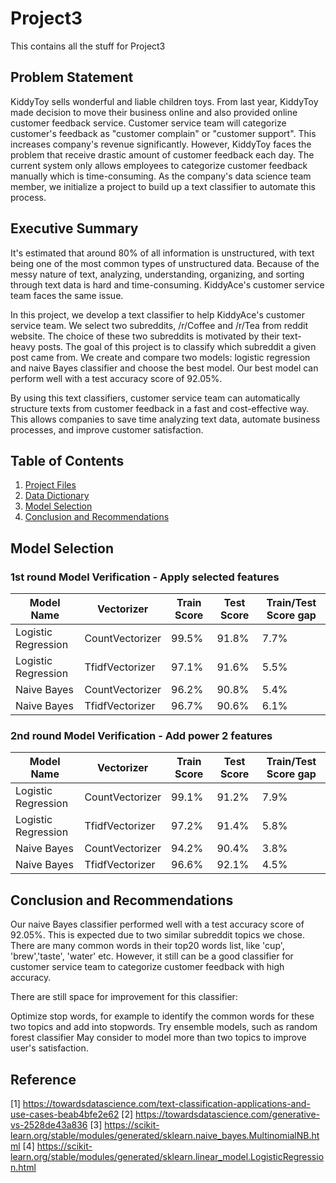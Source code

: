 # Project3
This contains all the stuff for Project3
## Problem Statement
KiddyToy sells wonderful and liable children toys. From last year, KiddyToy made decision to move their business online and also provided online customer feedback service. Customer service team will categorize customer's feedback as "customer complain" or "customer support". This increases company's revenue significantly. However, KiddyToy faces the problem that receive drastic amount of customer feedback each day. The current system only allows employees to categorize customer feedback manually which is time-consuming. As the company's data science team member, we initialize a project to build up a text classifier to automate this process.

## Executive Summary
It's estimated that around 80% of all information is unstructured, with text being one of the most common types of unstructured data. Because of the messy nature of text, analyzing, understanding, organizing, and sorting through text data is hard and time-consuming. KiddyAce's customer service team faces the same issue.

In this project, we develop a text classifier to help KiddyAce's customer service team. We select two subreddits, /r/Coffee and /r/Tea from reddit website. The choice of these two subreddits is motivated by their text-heavy posts. The goal of this project is to classify which subreddit a given post came from. We create and compare two models: logistic regression and naive Bayes classifier and choose the best model. Our best model can perform well with a test accuracy score of 92.05%.

By using this text classifiers, customer service team can automatically structure texts from customer feedback in a fast and cost-effective way. This allows companies to save time analyzing text data, automate business processes, and improve customer satisfaction.

## Table of Contents
1. [Project Files](#../data)
2. [Data Dictionary](#../data)
3. [Model Selection](#Model-Selection)
4. [Conclusion and Recommendations](#Conclusion-and-Recommendations)

## Model Selection
### 1st round Model Verification - Apply selected features
Model Name | Vectorizer |Train Score|Test Score|Train/Test Score gap
-|-|-|-|-
Logistic Regression|CountVectorizer|99.5%|91.8%|7.7%
Logistic Regression|TfidfVectorizer|97.1%|91.6%|5.5%
Naive Bayes|CountVectorizer|96.2%|90.8%|5.4%
Naive Bayes|TfidfVectorizer|96.7%|90.6%|6.1%

### 2nd round Model Verification - Add power 2 features
Model Name | Vectorizer |Train Score|Test Score|Train/Test Score gap
-|-|-|-|-
Logistic Regression|CountVectorizer|99.1%|91.2%|7.9%
Logistic Regression|TfidfVectorizer|97.2%|91.4%|5.8%
Naive Bayes|CountVectorizer|94.2%|90.4%|3.8%
Naive Bayes|TfidfVectorizer|96.6%|92.1%|4.5%

## Conclusion and Recommendations
Our naive Bayes classifier performed well with a test accuracy score of 92.05%. This is expected due to two similar subreddit topics we chose. There are many common words in their top20 words list, like 'cup', 'brew','taste', 'water' etc.
However, it still can be a good classifier for customer service team to categorize customer feedback with high accuracy.

There are still space for improvement for this classifier:

Optimize stop words, for example to identify the common words for these two topics and add into stopwords.
Try ensemble models, such as random forest classifier
May consider to model more than two topics to improve user's satisfaction.

## Reference
[1] https://towardsdatascience.com/text-classification-applications-and-use-cases-beab4bfe2e62
[2] https://towardsdatascience.com/generative-vs-2528de43a836
[3] https://scikit-learn.org/stable/modules/generated/sklearn.naive_bayes.MultinomialNB.html
[4] https://scikit-learn.org/stable/modules/generated/sklearn.linear_model.LogisticRegression.html
